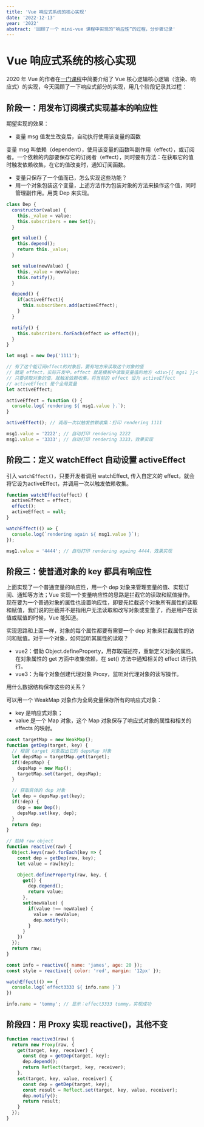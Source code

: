 ```yaml
---
title: 'Vue 响应式系统的核心实现'
date: '2022-12-13'
year: '2022'
abstract: '回顾了一个 mini-vue 课程中实现的“响应性”的过程，分步骤记录'
---
```


# Vue 响应式系统的核心实现

2020 年 Vue 的作者在[一门课程](https://www.vuemastery.com/courses/vue3-deep-dive-with-evan-you/virtual-dom-and-render-functions)中简要介绍了 Vue 核心逻辑核心逻辑（渲染、响应式）的实现，今天回顾了一下响应式部分的实现，用几个阶段记录其过程：

## 阶段一：用发布订阅模式实现基本的响应性

期望实现的效果：

  - 变量 msg 值发生改变后，自动执行使用该变量的函数

变量 msg 叫依赖（dependent），使用该变量的函数叫副作用（effect），或订阅者。一个依赖的内部要保存它的订阅者（effect），同时要有方法：在获取它的值时触发依赖收集，在它的值改变时，通知订阅函数。

- 变量只保存了一个值而已，怎么实现这些功能？
- 用一个对象包装这个变量，上述方法作为包装对象的方法来操作这个值，同时管理副作用。用类 Dep 来实现。

```js
class Dep {
  constructor(value) {
    this._value = value;
    this.subscribers = new Set();
  }

  get value() {
    this.depend();
    return this._value;
  }

  set value(newValue) {
    this._value = newValue;
    this.notify();
  }

  depend() {
    if(activeEffect){
      this.subscribers.add(activeEffect);
    }
  }

  notify() {
    this.subscribers.forEach(effect => effect());
  }
}

let msg1 = new Dep('1111');

// 有了这个能订阅effect的对象后，要有地方来读取这个对象的值
// 就是 effect，实际开发中，effect 就是模板中读取变量值的地方 <div>{{ mgs1 }}</div>
// 只要读取对象的值，就触发依赖收集，将当前的 effect 设为 activeEffect
// activeEffect 是个全局变量
let activeEffect;

activeEffect = function () {
  console.log(`rendering ${ msg1.value }.`);
}

activeEffect(); // 调用一次以触发依赖收集：打印 rendering 1111

msg1.value = '2222'; // 自动打印 rendering 2222
msg1.value = '3333'; // 自动打印 rendering 3333，效果实现
```

## 阶段二：定义 watchEffect 自动设置 activeEffect

引入 `watchEffect()`，只要开发者调用 watchEffect, 传入自定义的 effect，就会将它设为activeEffect，并调用一次以触发依赖收集。

```js
function watchEffect(effect) {
  activeEffect = effect;
  effect();
  activeEffect = null;
}

watchEffect(() => {
  console.log(`rendering again ${ msg1.value }`);
});

msg1.value = '4444'; // 自动打印 rendering againg 4444，效果实现
```

## 阶段三：使普通对象的 key 都具有响应性

上面实现了一个普通变量的响应性，用一个 dep 对象来管理变量的值、实现订阅、通知等方法；Vue 实现一个变量响应性的思路是拦截它的读取和赋值操作。现在要为一个普通对象的属性也设置响应性，即要先拦截这个对象所有属性的读取和赋值，我们说的拦截并不是指用户无法读取和改写对象或变量了，而是用户在读值或赋值的时候，Vue 能知道。

实现思路和上面一样，对象的每个属性都要有需要一个 dep 对象来拦截属性的访问和赋值。对于一个对象，如何监听其属性的读取？
  - vue2：借助 Object.defineProperty，用存取描述符，重新定义对象的属性。在对象属性的 get 方面中收集依赖，在 set() 方法中通知相关的 effect 进行执行。
  - vue3：为每个对象创建代理对象 Proxy，监听对代理对象的读写操作。

用什么数据结构保存这些的关系？

可以用一个 WeakMap 对象作为全局变量保存所有的响应式对象：
  - key 是响应式对象；
  - value 是一个 Map 对象，这个 Map 对象保存了响应式对象的属性和相关的 effects 的映射。

```js
const targetMap = new WeakMap();
function getDep(target, key) {
  // 根据 target 对象取出它的 depsMap 对象
  let depsMap = targetMap.get(target);
  if(!depsMap) {
    depsMap = new Map();
    targetMap.set(target, depsMap);
  }

  // 获取具体的 dep 对象
  let dep = depsMap.get(key);
  if(!dep) {
    dep = new Dep();
    depsMap.set(key, dep);
  }
  return dep;
}

// 劫持 raw object 
function reactive(raw) {
  Object.keys(raw).forEach(key => {
    const dep = getDep(raw, key);
    let value = raw[key];

    Object.defineProperty(raw, key, {
      get() {
        dep.depend();
        return value;
      },
      set(newValue) {
        if(value !== newValue) {
          value = newValue;
          dep.notify();
        }
      }
    })
  });
  return raw;
}

const info = reactive({ name: 'james', age: 20 });
const style = reactive({ color: 'red', margin: '12px' });

watchEffect(() => {
  console.log(`effect3333 ${ info.name }`)
})

info.name = 'tommy'; // 显示：effect3333 tommy，实现成功
```

## 阶段四：用 Proxy 实现 reactive()，其他不变

```js
function reactive3(raw) {
  return new Proxy(raw, {
    get(target, key, receiver) {
      const dep = getDep(target, key);
      dep.depend();
      return Reflect(target, key, receiver);
    },
    set(target, key, value, receiver) {
      const dep = getDep(target, key);
      const result = Reflect.set(target, key, value, receiver);
      dep.notify();
      return result;
    }
  });
}
```